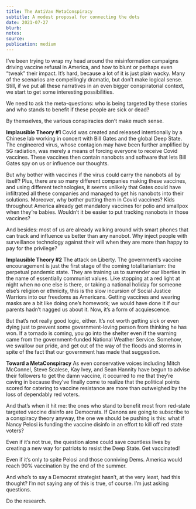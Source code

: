 ```yaml
---
title: The AntiVax MetaConspiracy
subtitle: A modest proposal for connecting the dots
date: 2021-07-27
blurb:
notes:
source:
publication: medium
---
```


I’ve been trying to wrap my head around the misinformation campaigns driving vaccine refusal in America, and how to blunt or perhaps even “tweak” their impact. It’s hard, because a lot of it is just plain wacky. Many of the scenarios are compellingly dramatic, but don’t make logical sense. Still, if we put all these narratives in an even bigger conspiratorial context, we start to get some interesting possibilities.

We need to ask the meta-questions: who is being targeted by these stories and who stands to benefit if these people are sick or dead?

By themselves, the various conspiracies don’t make much sense.

**Implausible Theory #1**
Covid was created and released intentionally by a Chinese lab working in concert with Bill Gates and the global Deep State. The engineered virus, whose contagion may have been further amplified by 5G radiation, was merely a means of forcing everyone to receive Covid vaccines. These vaccines then contain nanobots and software that lets Bill Gates spy on us or influence our thoughts.

But why bother with vaccines if the virus could carry the nanobots all by itself? Plus, there are so many different companies making these vaccines, and using different technologies, it seems unlikely that Gates could have infiltrated all these companies and managed to get his nanobots into their solutions. Moreover, why bother putting them in Covid vaccines? Kids throughout America already get mandatory vaccines for polio and smallpox when they’re babies. Wouldn’t it be easier to put tracking nanobots in those vaccines?

And besides: most of us are already walking around with smart phones that can track and influence us better than any nanobot. Why inject people with surveillance technology against their will when they are more than happy to pay for the privilege?

**Implausible Theory #2**
The attack on Liberty. The government’s vaccine encouragement is just the first stage of the coming totalitarianism: the perpetual pandemic state. They are training us to surrender our liberties in the name of essentially communist values. Like stopping at a red light at night when no one else is there, or taking a national holiday for someone else’s religion or ethnicity, this is the slow incursion of Social Justice Warriors into our freedoms as Americans. Getting vaccines and wearing masks are a bit like doing one’s homework; we would have done it if our parents hadn’t nagged us about it. Now, it’s a form of acquiescence.

But that’s not really good logic, either. It’s not worth getting sick or even dying just to prevent some government-loving person from thinking he has won. If a tornado is coming, you go into the shelter even if the warning came from the government-funded National Weather Service. Somehow, we swallow our pride, and get out of the way of the floods and storms in spite of the fact that our government has made that suggestion.

**Toward a MetaConspiracy**
As even conservative voices including Mitch McConnel, Steve Scalese, Kay Ivey, and Sean Hannity have begun to advise their followers to get the damn vaccine, it occurred to me that they’re caving in because they’ve finally come to realize that the political points scored for catering to vaccine resistance are more than outweighed by the loss of dependably red voters.

And that’s when it hit me: the ones who stand to benefit most from red-state targeted vaccine disinfo are Democrats. If Qanons are going to subscribe to a conspiracy theory anyway, the one we should be pushing is this: what if Nancy Pelosi is funding the vaccine disinfo in an effort to kill off red state voters?

Even if it’s not true, the question alone could save countless lives by creating a new way for patriots to resist the Deep State. Get vaccinated!

Even if it’s only to spite Pelosi and those conniving Dems. America would reach 90% vaccination by the end of the summer.

And who’s to say a Democrat strategist hasn’t, at the very least, had this thought? I’m not saying any of this is true, of course. I’m just asking questions.

Do the research.

